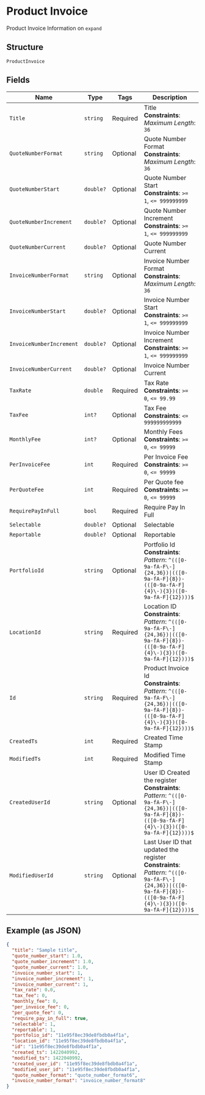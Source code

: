 
# Product Invoice

Product Invoice Information on `expand`

## Structure

`ProductInvoice`

## Fields

| Name | Type | Tags | Description |
|  --- | --- | --- | --- |
| `Title` | `string` | Required | Title<br>**Constraints**: *Maximum Length*: `36` |
| `QuoteNumberFormat` | `string` | Optional | Quote Number Format<br>**Constraints**: *Maximum Length*: `36` |
| `QuoteNumberStart` | `double?` | Optional | Quote Number Start<br>**Constraints**: `>= 1`, `<= 999999999` |
| `QuoteNumberIncrement` | `double?` | Optional | Quote Number Increment<br>**Constraints**: `>= 1`, `<= 999999999` |
| `QuoteNumberCurrent` | `double?` | Optional | Quote Number Current |
| `InvoiceNumberFormat` | `string` | Optional | Invoice Number Format<br>**Constraints**: *Maximum Length*: `36` |
| `InvoiceNumberStart` | `double?` | Optional | Invoice Number Start<br>**Constraints**: `>= 1`, `<= 999999999` |
| `InvoiceNumberIncrement` | `double?` | Optional | Invoice Number Increment<br>**Constraints**: `>= 1`, `<= 999999999` |
| `InvoiceNumberCurrent` | `double?` | Optional | Invoice Number Current |
| `TaxRate` | `double` | Required | Tax Rate<br>**Constraints**: `>= 0`, `<= 99.99` |
| `TaxFee` | `int?` | Optional | Tax Fee<br>**Constraints**: `<= 999999999999` |
| `MonthlyFee` | `int?` | Optional | Monthly Fees<br>**Constraints**: `>= 0`, `<= 99999` |
| `PerInvoiceFee` | `int` | Required | Per Invoice Fee<br>**Constraints**: `>= 0`, `<= 99999` |
| `PerQuoteFee` | `int` | Required | Per Quote fee<br>**Constraints**: `>= 0`, `<= 99999` |
| `RequirePayInFull` | `bool` | Required | Require Pay In Full |
| `Selectable` | `double?` | Optional | Selectable |
| `Reportable` | `double?` | Optional | Reportable |
| `PortfolioId` | `string` | Optional | Portfolio Id<br>**Constraints**: *Pattern*: `^(([0-9a-fA-F\-]{24,36})\|(([0-9a-fA-F]{8})-(([0-9a-fA-F]{4}\-){3})([0-9a-fA-F]{12})))$` |
| `LocationId` | `string` | Required | Location ID<br>**Constraints**: *Pattern*: `^(([0-9a-fA-F\-]{24,36})\|(([0-9a-fA-F]{8})-(([0-9a-fA-F]{4}\-){3})([0-9a-fA-F]{12})))$` |
| `Id` | `string` | Required | Product Invoice Id<br>**Constraints**: *Pattern*: `^(([0-9a-fA-F\-]{24,36})\|(([0-9a-fA-F]{8})-(([0-9a-fA-F]{4}\-){3})([0-9a-fA-F]{12})))$` |
| `CreatedTs` | `int` | Required | Created Time Stamp |
| `ModifiedTs` | `int` | Required | Modified Time Stamp |
| `CreatedUserId` | `string` | Optional | User ID Created the register<br>**Constraints**: *Pattern*: `^(([0-9a-fA-F\-]{24,36})\|(([0-9a-fA-F]{8})-(([0-9a-fA-F]{4}\-){3})([0-9a-fA-F]{12})))$` |
| `ModifiedUserId` | `string` | Optional | Last User ID that updated the register<br>**Constraints**: *Pattern*: `^(([0-9a-fA-F\-]{24,36})\|(([0-9a-fA-F]{8})-(([0-9a-fA-F]{4}\-){3})([0-9a-fA-F]{12})))$` |

## Example (as JSON)

```json
{
  "title": "Sample title",
  "quote_number_start": 1.0,
  "quote_number_increment": 1.0,
  "quote_number_current": 1.0,
  "invoice_number_start": 1,
  "invoice_number_increment": 1,
  "invoice_number_current": 1,
  "tax_rate": 0.0,
  "tax_fee": 0,
  "monthly_fee": 0,
  "per_invoice_fee": 0,
  "per_quote_fee": 0,
  "require_pay_in_full": true,
  "selectable": 1,
  "reportable": 1,
  "portfolio_id": "11e95f8ec39de8fbdb0a4f1a",
  "location_id": "11e95f8ec39de8fbdb0a4f1a",
  "id": "11e95f8ec39de8fbdb0a4f1a",
  "created_ts": 1422040992,
  "modified_ts": 1422040992,
  "created_user_id": "11e95f8ec39de8fbdb0a4f1a",
  "modified_user_id": "11e95f8ec39de8fbdb0a4f1a",
  "quote_number_format": "quote_number_format6",
  "invoice_number_format": "invoice_number_format8"
}
```

